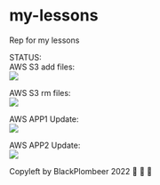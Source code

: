 # my-lessons
Rep for my lessons

STATUS:<br>
AWS S3 add files:<br>
<img src="https://github.com/vitalikniaz/my-lessons/workflows/CI-CD-Pipelines-to-AWS-EBN/badge.svg?branch=main"><br>

AWS S3 rm files:<br>
<img src="https://github.com/vitalikniaz/my-lessons/workflows/AWS-S3-RM-ALL/badge.svg?branch=main"><br>

AWS APP1 Update:<br>
<img src="https://github.com/vitalikniaz/my-lessons/workflows/AWS-TO-S3-APP1-FOLDER-UPDATE/badge.svg?branch=main"><br>

AWS APP2 Update:<br>
<img src="https://github.com/vitalikniaz/my-lessons/workflows/AWS-TO-S3-APP2-FOLDER-UPDATE/badge.svg?branch=main"><br>

Copyleft by BlackPlombeer 2022 :see_no_evil: :hear_no_evil: :speak_no_evil: